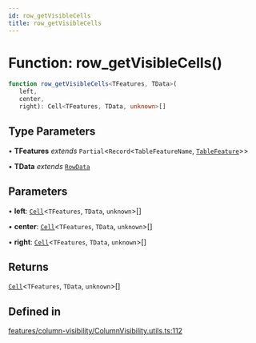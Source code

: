 ```yaml
---
id: row_getVisibleCells
title: row_getVisibleCells
---
```


# Function: row\_getVisibleCells()

```ts
function row_getVisibleCells<TFeatures, TData>(
   left, 
   center, 
   right): Cell<TFeatures, TData, unknown>[]
```

## Type Parameters

• **TFeatures** *extends* `Partial`\<`Record`\<`TableFeatureName`, [`TableFeature`](../interfaces/tablefeature.md)\>\>

• **TData** *extends* [`RowData`](../type-aliases/rowdata.md)

## Parameters

• **left**: [`Cell`](../type-aliases/cell.md)\<`TFeatures`, `TData`, `unknown`\>[]

• **center**: [`Cell`](../type-aliases/cell.md)\<`TFeatures`, `TData`, `unknown`\>[]

• **right**: [`Cell`](../type-aliases/cell.md)\<`TFeatures`, `TData`, `unknown`\>[]

## Returns

[`Cell`](../type-aliases/cell.md)\<`TFeatures`, `TData`, `unknown`\>[]

## Defined in

[features/column-visibility/ColumnVisibility.utils.ts:112](https://github.com/TanStack/table/blob/main/packages/table-core/src/features/column-visibility/ColumnVisibility.utils.ts#L112)
